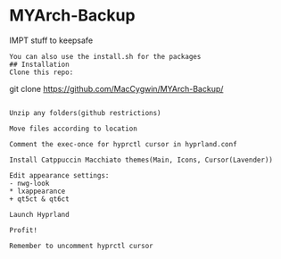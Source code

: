 # MYArch-Backup
IMPT stuff to keepsafe

```
You can also use the install.sh for the packages
## Installation
Clone this repo:
```
git clone https://github.com/MacCygwin/MYArch-Backup/
```

Unzip any folders(github restrictions)

Move files according to location

Comment the exec-once for hyprctl cursor in hyprland.conf

Install Catppuccin Macchiato themes(Main, Icons, Cursor(Lavender))

Edit appearance settings:
- nwg-look
* lxappearance
+ qt5ct & qt6ct

Launch Hyprland

Profit!  

Remember to uncomment hyprctl cursor
